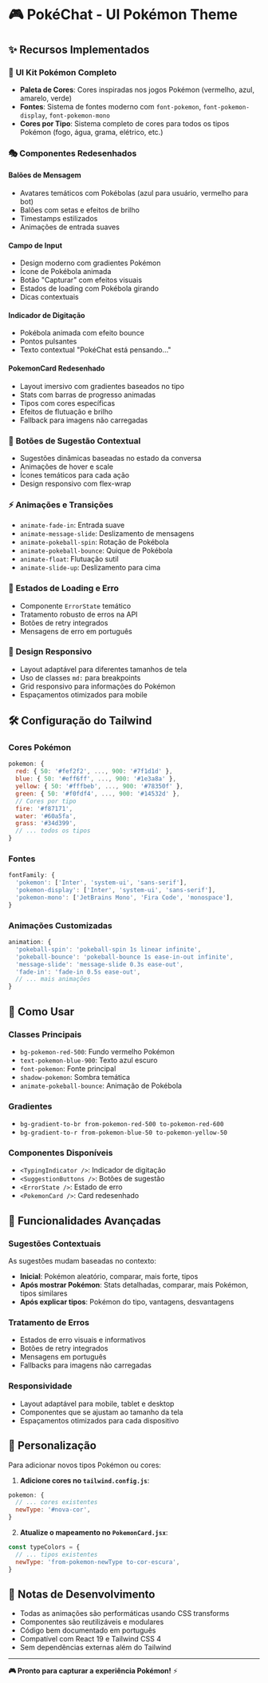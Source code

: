 # 🎮 PokéChat - UI Pokémon Theme

## ✨ Recursos Implementados

### 🎨 **UI Kit Pokémon Completo**
- **Paleta de Cores**: Cores inspiradas nos jogos Pokémon (vermelho, azul, amarelo, verde)
- **Fontes**: Sistema de fontes moderno com `font-pokemon`, `font-pokemon-display`, `font-pokemon-mono`
- **Cores por Tipo**: Sistema completo de cores para todos os tipos Pokémon (fogo, água, grama, elétrico, etc.)

### 🎭 **Componentes Redesenhados**

#### **Balões de Mensagem**
- Avatares temáticos com Pokébolas (azul para usuário, vermelho para bot)
- Balões com setas e efeitos de brilho
- Timestamps estilizados
- Animações de entrada suaves

#### **Campo de Input**
- Design moderno com gradientes Pokémon
- Ícone de Pokébola animada
- Botão "Capturar" com efeitos visuais
- Estados de loading com Pokébola girando
- Dicas contextuais

#### **Indicador de Digitação**
- Pokébola animada com efeito bounce
- Pontos pulsantes
- Texto contextual "PokéChat está pensando..."

#### **PokemonCard Redesenhado**
- Layout imersivo com gradientes baseados no tipo
- Stats com barras de progresso animadas
- Tipos com cores específicas
- Efeitos de flutuação e brilho
- Fallback para imagens não carregadas

### 🎯 **Botões de Sugestão Contextual**
- Sugestões dinâmicas baseadas no estado da conversa
- Animações de hover e scale
- Ícones temáticos para cada ação
- Design responsivo com flex-wrap

### ⚡ **Animações e Transições**
- `animate-fade-in`: Entrada suave
- `animate-message-slide`: Deslizamento de mensagens
- `animate-pokeball-spin`: Rotação de Pokébola
- `animate-pokeball-bounce`: Quique de Pokébola
- `animate-float`: Flutuação sutil
- `animate-slide-up`: Deslizamento para cima

### 🚨 **Estados de Loading e Erro**
- Componente `ErrorState` temático
- Tratamento robusto de erros na API
- Botões de retry integrados
- Mensagens de erro em português

### 📱 **Design Responsivo**
- Layout adaptável para diferentes tamanhos de tela
- Uso de classes `md:` para breakpoints
- Grid responsivo para informações do Pokémon
- Espaçamentos otimizados para mobile

## 🛠️ **Configuração do Tailwind**

### **Cores Pokémon**
```javascript
pokemon: {
  red: { 50: '#fef2f2', ..., 900: '#7f1d1d' },
  blue: { 50: '#eff6ff', ..., 900: '#1e3a8a' },
  yellow: { 50: '#fffbeb', ..., 900: '#78350f' },
  green: { 50: '#f0fdf4', ..., 900: '#14532d' },
  // Cores por tipo
  fire: '#f87171',
  water: '#60a5fa',
  grass: '#34d399',
  // ... todos os tipos
}
```

### **Fontes**
```javascript
fontFamily: {
  'pokemon': ['Inter', 'system-ui', 'sans-serif'],
  'pokemon-display': ['Inter', 'system-ui', 'sans-serif'],
  'pokemon-mono': ['JetBrains Mono', 'Fira Code', 'monospace'],
}
```

### **Animações Customizadas**
```javascript
animation: {
  'pokeball-spin': 'pokeball-spin 1s linear infinite',
  'pokeball-bounce': 'pokeball-bounce 1s ease-in-out infinite',
  'message-slide': 'message-slide 0.3s ease-out',
  'fade-in': 'fade-in 0.5s ease-out',
  // ... mais animações
}
```

## 🎯 **Como Usar**

### **Classes Principais**
- `bg-pokemon-red-500`: Fundo vermelho Pokémon
- `text-pokemon-blue-900`: Texto azul escuro
- `font-pokemon`: Fonte principal
- `shadow-pokemon`: Sombra temática
- `animate-pokeball-bounce`: Animação de Pokébola

### **Gradientes**
- `bg-gradient-to-br from-pokemon-red-500 to-pokemon-red-600`
- `bg-gradient-to-r from-pokemon-blue-50 to-pokemon-yellow-50`

### **Componentes Disponíveis**
- `<TypingIndicator />`: Indicador de digitação
- `<SuggestionButtons />`: Botões de sugestão
- `<ErrorState />`: Estado de erro
- `<PokemonCard />`: Card redesenhado

## 🚀 **Funcionalidades Avançadas**

### **Sugestões Contextuais**
As sugestões mudam baseadas no contexto:
- **Inicial**: Pokémon aleatório, comparar, mais forte, tipos
- **Após mostrar Pokémon**: Stats detalhadas, comparar, mais Pokémon, tipos similares
- **Após explicar tipos**: Pokémon do tipo, vantagens, desvantagens

### **Tratamento de Erros**
- Estados de erro visuais e informativos
- Botões de retry integrados
- Mensagens em português
- Fallbacks para imagens não carregadas

### **Responsividade**
- Layout adaptável para mobile, tablet e desktop
- Componentes que se ajustam ao tamanho da tela
- Espaçamentos otimizados para cada dispositivo

## 🎨 **Personalização**

Para adicionar novos tipos Pokémon ou cores:

1. **Adicione cores no `tailwind.config.js`**:
```javascript
pokemon: {
  // ... cores existentes
  newType: '#nova-cor',
}
```

2. **Atualize o mapeamento no `PokemonCard.jsx`**:
```javascript
const typeColors = {
  // ... tipos existentes
  newType: 'from-pokemon-newType to-cor-escura',
}
```

## 📝 **Notas de Desenvolvimento**

- Todas as animações são performáticas usando CSS transforms
- Componentes são reutilizáveis e modulares
- Código bem documentado em português
- Compatível com React 19 e Tailwind CSS 4
- Sem dependências externas além do Tailwind

---

**🎮 Pronto para capturar a experiência Pokémon!** ⚡
